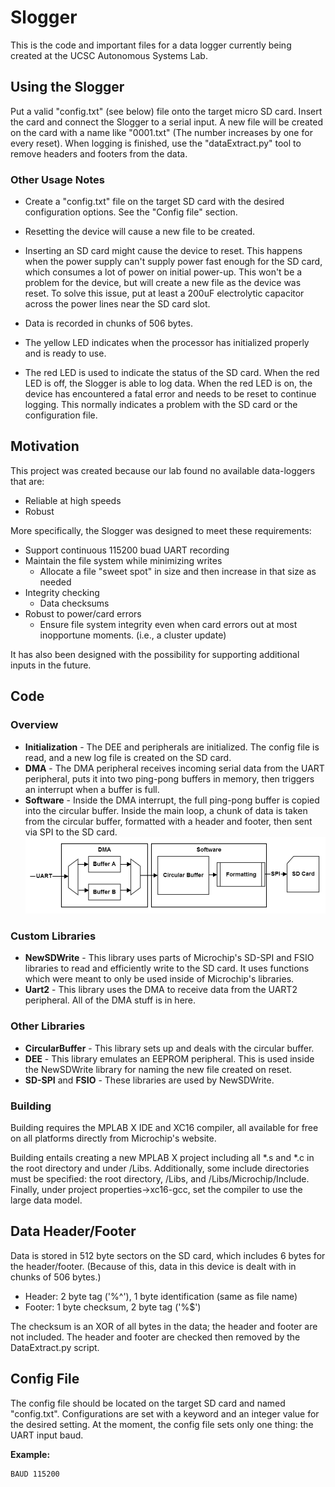 # Slogger #

This is the code and important files for a data logger currently being created at the UCSC Autonomous Systems Lab.

## Using the Slogger ##
Put a valid "config.txt" (see below) file onto the target micro SD card. Insert the card and connect the Slogger to a serial input. A new file will be created on the card with a name like "0001.txt" (The number increases by one for every reset). When logging is finished, use the "dataExtract.py" tool to remove headers and footers from the data.

### Other Usage Notes ###

* Create a "config.txt" file on the target SD card with the desired configuration options. See the "Config file" section.

* Resetting the device will cause a new file to be created.

* Inserting an SD card might cause the device to reset. This happens when the power supply can't supply power fast enough for the SD card, which consumes a lot of power on initial power-up. This won't be a problem for the device, but will create a new file as the device was reset. To solve this issue, put at least a 200uF electrolytic capacitor across the power lines near the SD card slot.

* Data is recorded in chunks of 506 bytes.

* The yellow LED indicates when the processor has initialized properly and is ready to use.

* The red LED is used to indicate the status of the SD card. When the red LED is off, the Slogger is able to log data. When the red LED is on, the device has encountered a fatal error and needs to be reset to continue logging. This normally indicates a problem with the SD card or the configuration file.

## Motivation ##
This project was created because our lab found no available data-loggers that are:
* Reliable at high speeds
* Robust

More specifically, the Slogger was designed to meet these requirements:
* Support continuous 115200 buad UART recording
* Maintain the file system while minimizing writes
  * Allocate a file "sweet spot" in size and then increase in that size as needed
* Integrity checking
  * Data checksums
* Robust to power/card errors
  * Ensure file system integrity even when card errors out at most inopportune moments. (i.e., a cluster update)

It has also been designed with the possibility for supporting additional inputs in the future.

## Code ##
### Overview ###
* **Initialization** - The DEE and peripherals are initialized. The config file is read, and a new log file is created on the SD card.
* **DMA** - The DMA peripheral receives incoming serial data from the UART peripheral, puts it into two ping-pong buffers in memory, then triggers an interrupt when a buffer is full.
* **Software** - Inside the DMA interrupt, the full ping-pong buffer is copied into the circular buffer.
Inside the main loop, a chunk of data is taken from the circular buffer, formatted with a header and footer, then sent via SPI to the SD card.
![](/docs/slogger_data_flow.png "Slogger Data Flow")

### Custom Libraries ###
* **NewSDWrite** - This library uses parts of Microchip's SD-SPI and FSIO libraries to read and efficiently write to the SD card. It uses functions which were meant to only be used inside of Microchip's libraries.
* **Uart2** - This library uses the DMA to receive data from the UART2 peripheral. All of the DMA stuff is in here.

### Other Libraries ###
* **CircularBuffer** - This library sets up and deals with the circular buffer.
* **DEE** - This library emulates an EEPROM peripheral. This is used inside the NewSDWrite library for naming the new file created on reset.
* **SD-SPI** and **FSIO** - These libraries are used by NewSDWrite.

### Building ###
Building requires the MPLAB X IDE and XC16 compiler, all available for free on all platforms directly from Microchip's website.

Building entails creating a new MPLAB X project including all *.s and *.c in the root directory and under /Libs. Additionally, some include directories must be specified: the root directory, /Libs, and /Libs/Microchip/Include. Finally, under project properties->xc16-gcc, set the compiler to use the large data model.

## Data Header/Footer ##
Data is stored in 512 byte sectors on the SD card, which includes 6 bytes for the header/footer. (Because of this, data in this device is dealt with in chunks of 506 bytes.)
* Header: 2 byte tag ('%^'), 1 byte identification (same as file name)
* Footer: 1 byte checksum, 2 byte tag ('%$')

The checksum is an XOR of all bytes in the data; the header and footer are not included. The header and footer are checked then removed by the DataExtract.py script.

## Config File ##
The config file should be located on the target SD card and named "config.txt". Configurations are set with a keyword and an integer value for the desired setting. At the moment, the config file sets only one thing: the UART input baud.

**Example:**
```
BAUD 115200

```
